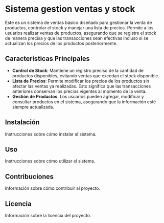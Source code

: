 # Sistema gestion ventas y stock

Este es un sistema de ventas básico diseñado para gestionar la venta de productos, controlar el stock y manejar una lista de precios. Permite a los usuarios realizar ventas de productos, asegurando que se registre el stock de manera precisa y que las transacciones sean efectivas incluso si se actualizan los precios de los productos posteriormente.

## Características Principales

- **Control de Stock**: Mantiene un registro preciso de la cantidad de productos disponibles, evitando ventas que excedan el stock disponible.
- **Lista de Precios**: Permite modificar los precios de los productos sin afectar las ventas ya realizadas. Esto significa que las transacciones anteriores conservan los precios vigentes al momento de la venta.
- **Gestión de Productos**: Los usuarios pueden agregar, modificar y consultar productos en el sistema, asegurando que la información esté siempre actualizada.

## Instalación

Instrucciones sobre cómo instalar el sistema.

## Uso

Instrucciones sobre cómo utilizar el sistema.

## Contribuciones

Información sobre cómo contribuir al proyecto.

## Licencia

Información sobre la licencia del proyecto.
